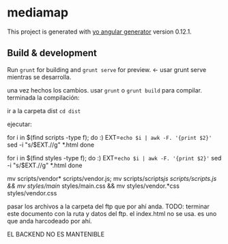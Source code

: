 # mediamap

This project is generated with [yo angular generator](https://github.com/yeoman/generator-angular)
version 0.12.1.

## Build & development

Run `grunt` for building and `grunt serve` for preview.  <- usar grunt serve mientras se desarrolla.


una vez hechos los cambios. usar `grunt` o `grunt build` para compilar. terminada la compilación:

ir a la carpeta dist
`cd dist`

ejecutar:

for i in $(find scripts -type f); do                                                                                   :)
EXT=`echo $i | awk -F. '{print $2}'`                                                                                      sed -i "s/$EXT.//g" *.html
done

for i in $(find styles -type f); do                                                                                    :)
EXT=`echo $i | awk -F. '{print $2}'`                                                                                      sed -i "s/$EXT.//g" *.html
done

mv scripts/vendor* scripts/vendor.js; mv scripts/scripts*js scripts/scripts.js && mv styles/main* styles/main.css && mv styles/vendor.*css styles/vendor.css

pasar los archivos a la carpeta del ftp que por ahí anda.
TODO: terminar este documento con la ruta y datos del ftp. el index.html no se usa. es uno que anda harcodeado por ahí.


EL BACKEND NO ES MANTENIBLE